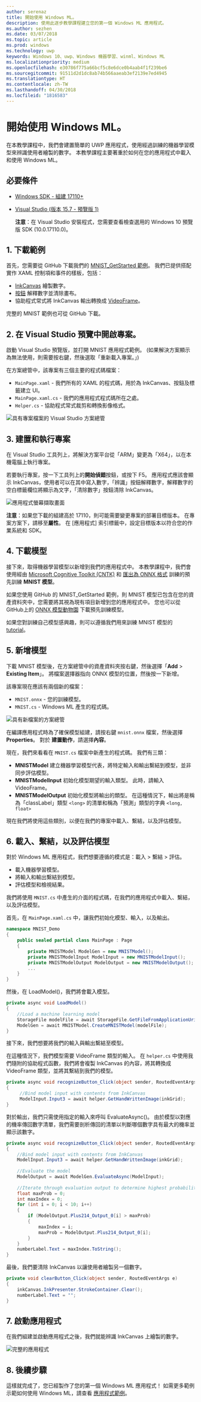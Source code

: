 ```yaml
---
author: serenaz
title: 開始使用 Windows ML。
description: 使用此逐步教學課程建立您的第一個 Windows ML 應用程式。
ms.author: sezhen
ms.date: 03/07/2018
ms.topic: article
ms.prod: windows
ms.technology: uwp
keywords: Windows 10、uwp、Windows 機器學習、winml、Windows ML
ms.localizationpriority: medium
ms.openlocfilehash: e30786f775a66bcf5c8e6dce0b4aab4f1f239be6
ms.sourcegitcommit: 91511d2d1dc8ab74b566aaeab3ef2139e7ed4945
ms.translationtype: HT
ms.contentlocale: zh-TW
ms.lasthandoff: 04/30/2018
ms.locfileid: "1816583"
---
```

# <a name="get-started-with-windows-ml"></a>開始使用 Windows ML。

在本教學課程中，我們會建置簡單的 UWP 應用程式，使用經過訓練的機器學習模型來辨識使用者繪製的數字。 本教學課程主要著重於如何在您的應用程式中載入和使用 Windows ML。

## <a name="prerequisites"></a>必要條件

- [Windows SDK - 組建 17110+](https://www.microsoft.com/en-us/software-download/windowsinsiderpreviewSDK)
- [Visual Studio (版本 15.7 - 預覽版 1)](https://www.visualstudio.com/vs/preview/) 

    **注意**：在 Visual Studio 安裝程式，您需要查看檢查選用的 Windows 10 預覽版 SDK (10.0.17110.0)。

## <a name="1-download-the-sample"></a>1. 下載範例

首先，您需要從 GitHub 下載我們的 [MNIST_GetStarted 範例](https://github.com/Microsoft/Windows-Machine-Learning)。 我們已提供搭配實作 XAML 控制項和事件的樣板，包括：

- [InkCanvas](https://docs.microsoft.com/uwp/api/windows.ui.xaml.controls.inkcanvas) 繪製數字。
- [按鈕](https://docs.microsoft.com/uwp/api/windows.ui.xaml.controls.button) 解釋數字並清除畫布。
- 協助程式常式將 InkCanvas 輸出轉換成 [VideoFrame](https://docs.microsoft.com/uwp/api/windows.media.videoframe)。

完整的 MNIST 範例也可從 GitHub 下載。

## <a name="2-open-project-in-visual-studio-preview"></a>2. 在 Visual Studio 預覽中開啟專案。

啟動 Visual Studio 預覽版，並打開 MNIST 應用程式範例。 (如果解決方案顯示為無法使用，則需要按右鍵，然後選取「重新載入專案。」)

在方案總管中，該專案有三個主要的程式碼檔案：

- `MainPage.xaml` - 我們所有的 XAML 的程式碼，用於為 InkCanvas、按鈕及標籤建立 UI。
- `MainPage.xaml.cs` - 我們的應用程式程式碼所在之處。
- `Helper.cs` - 協助程式常式裁剪和轉換影像格式。

![具有專案檔案的 Visual Studio 方案總管](images/get-started1.png)

## <a name="3-build-and-run-project"></a>3. 建置和執行專案

在 Visual Studio 工具列上，將解決方案平台從「ARM」變更為「X64」，以在本機電腦上執行專案。

若要執行專案，按一下工具列上的**開始偵錯**按鈕，或按下 F5。 應用程式應該會顯示 InkCanvas，使用者可以在其中寫入數字，「辨識」按鈕解釋數字，解釋數字的空白標籤欄位將顯示為文字，「清除數字」按鈕清除 InkCanvas。

![應用程式螢幕擷取畫面](images/get-started2.png)

**注意**：如果您下載的組建高於 17110，則可能需要變更專案的部署目標版本。 在專案方案下，請移至**屬性**。 在 [應用程式] 索引標籤中，設定目標版本以符合您的作業系統和 SDK。

## <a name="4-download-a-model"></a>4. 下載模型

接下來，取得機器學習模型以新增到我們的應用程式中。 本教學課程中，我們會使用經由 [Microsoft Cognitive Toolkit (CNTK)](https://docs.microsoft.com/cognitive-toolkit/) 和 [匯出為 ONNX 格式](https://github.com/onnx/tutorials/blob/master/tutorials/CntkOnnxExport.ipynb) 訓練的預先訓練 **MNIST 模型**。

如果您使用 GitHub 的 MNIST_GetStarted 範例，則 MNIST 模型已包含在您的資產資料夾中，您需要將其視為現有項目新增到您的應用程式中。 您也可以從 GitHub上的 [ONNX 模型動物園](https://github.com/onnx/models) 下載預先訓練模型。

如果您對訓練自己模型感興趣，則可以遵循我們用來訓練 MNIST 模型的 [tutorial](train-ai-model.md)。

## <a name="5-add-the-model"></a>5. 新增模型

下載 MNIST 模型後，在方案總管中的資產資料夾按右鍵，然後選擇「**Add** > **Existing Item**」。 將檔案選擇器指向 ONNX 模型的位置，然後按一下新增。 

該專案現在應該有兩個新的檔案：

- `MNIST.onnx` - 您的訓練模型。
- `MNIST.cs` - Windows ML 產生的程式碼。

![具有新檔案的方案總管](images/get-started3.png)

在編譯應用程式時為了確保模型組建，請按右鍵 `mnist.onnx` 檔案，然後選擇 **Properties**。 對於 **建置動作**，請選擇**內容**。

現在，我們來看看在 `MNIST.cs` 檔案中新產生的程式碼。 我們有三類：

- **MNISTModel** 建立機器學習模型代表，將特定輸入和輸出繫結到模型，並非同步評估模型。 
- **MNISTModelInput** 初始化模型期望的輸入類型。 此時，請輸入 VideoFrame。
- **MNISTModelOutput** 初始化模型將輸出的類型。 在這種情況下，輸出將是稱為「classLabel」類型 `<long>` 的清單和稱為「預測」類型的字典 `<long, float>`

現在我們將使用這些類別，以便在我們的專案中載入、繫結，以及評估模型。

## <a name="6-load-bind-and-evaluate-the-model"></a>6. 載入、繫結，以及評估模型

對於 Windows ML 應用程式，我們想要遵循的模式是：載入 > 繫結 > 評估。

- 載入機器學習模型。
- 將輸入和輸出繫結到模型。
- 評估模型和檢視結果。

我們將使用 `MNIST.cs` 中產生的介面的程式碼，在我們的應用程式中載入、繫結，以及評估模型。

首先，在 `MainPage.xaml.cs` 中，讓我們初始化模型、輸入，以及輸出。

```csharp
namespace MNIST_Demo
{
    public sealed partial class MainPage : Page
    {
        private MNISTModel ModelGen = new MNISTModel();
        private MNISTModelInput ModelInput = new MNISTModelInput();
        private MNISTModelOutput ModelOutput = new MNISTModelOutput();
        ...
    }
}
```

然後，在 LoadModel()，我們將會載入模型。

```csharp
private async void LoadModel()
{
    //Load a machine learning model
    StorageFile modelFile = await StorageFile.GetFileFromApplicationUriAsync(new Uri($"ms-appx:///Assets/MNIST.onnx"));
    ModelGen = await MNISTModel.CreateMNISTModel(modelFile);
}
```

接下來，我們想要將我們的輸入與輸出繫結至模型。 

在這種情況下，我們模型需要 VideoFrame 類型的輸入。 在 `helper.cs` 中使用我們隨附的協助程式函數，我們將會複製 InkCanvas 的內容，將其轉換成 VideoFrame 類型，並將其繫結到我們的模型。

```csharp
private async void recognizeButton_Click(object sender, RoutedEventArgs e)
{
     //Bind model input with contents from InkCanvas
     ModelInput.Input3 = await helper.GetHandWrittenImage(inkGrid);
}
```

對於輸出，我們只需使用指定的輸入來呼叫 EvaluateAsync()。 由於模型以對應的機率傳回數字清單，我們需要剖析傳回的清單以判斷哪個數字具有最大的機率並顯示該數字。

```csharp
private async void recognizeButton_Click(object sender, RoutedEventArgs e)
{
    //Bind model input with contents from InkCanvas
    ModelInput.Input3 = await helper.GetHandWrittenImage(inkGrid);
    
    //Evaluate the model
    ModelOutput = await ModelGen.EvaluateAsync(ModelInput);
            
    //Iterate through evaluation output to determine highest probability digit
    float maxProb = 0;
    int maxIndex = 0;
    for (int i = 0; i < 10; i++)
    {
        if (ModelOutput.Plus214_Output_0[i] > maxProb)
        {
            maxIndex = i;
            maxProb = ModelOutput.Plus214_Output_0[i];
        }
    }
    numberLabel.Text = maxIndex.ToString();
}
```

最後，我們要清除 InkCanvas 以讓使用者繪製另一個數字。

```csharp
private void clearButton_Click(object sender, RoutedEventArgs e)
{
    inkCanvas.InkPresenter.StrokeContainer.Clear();
    numberLabel.Text = "";
}
```

## <a name="7-launch-the-app"></a>7. 啟動應用程式

在我們組建並啟動應用程式之後，我們就能辨識 InkCanvas 上繪製的數字。

![完整的應用程式](images/get-started4.png)

## <a name="8-next-steps"></a>8. 後續步驟

這樣就完成了，您已經製作了您的第一個 Windows ML 應用程式！ 如需更多範例示範如何使用 Windows ML，請查看 [應用程式範例](samples.md)。